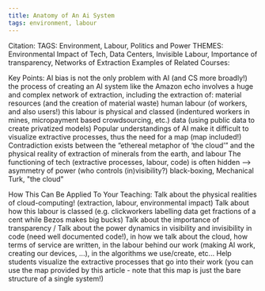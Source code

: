 ```yaml
---
title: Anatomy of An Ai System
tags: environment, labour
---
```


Citation: 
TAGS: Environment, Labour, Politics and Power
THEMES: Environmental Impact of Tech, Data Centers, Invisible Labour, Importance of transparency, Networks of Extraction
Examples of Related Courses: 

Key Points:
AI bias is not the only problem with AI (and CS more broadly!)
the process of creating an AI system like the Amazon echo involves a huge and complex network of extraction, including the extraction of:
material resources (and the creation of material waste)
human labour (of workers, and also users!)
this labour is physical and classed (indentured workers in mines, micropayment based crowdsourcing, etc.)
data (using public data to create privatized models)
Popular understandings of AI make it difficult to visualize extractive processes, thus the need for a map (map included!)
Contradiction exists between the “ethereal metaphor of ‘the cloud’” and the physical reality of extraction of minerals from the earth, and labour
The functioning of tech (extractive processes, labour, code) is often hidden —> asymmetry of power (who controls (in)visibility?)
black-boxing, Mechanical Turk, "the cloud"

How This Can Be Applied To Your Teaching:
Talk about the physical realities of cloud-computing! (extraction, labour, environmental impact)
Talk about how this labour is classed (e.g. clickworkers labelling data get fractions of a cent while Bezos makes big bucks)
Talk about the importance of transparency / Talk about the power dynamics in visibility and invisibility
in code (need well documented code!), in how we talk about the cloud, how terms of service are written, in the labour behind our work (making AI work, creating our devices, ...), in the algorithms we use/create, etc...
Help students visualize the extractive processes that go into their work (you can use the map provided by this article - note that this map is just the bare structure of a single system!)

